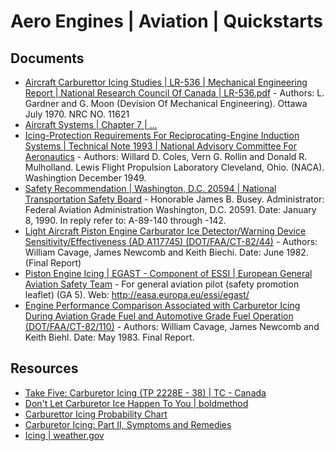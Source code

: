 # Aero Engines | Aviation | Quickstarts

## Documents
- [Aircraft Carburettor Icing Studies | LR-536 | Mechanical Engineering Report | National Research Council Of Canada | LR-536.pdf](./Documents/LR-536.pdf) - Authors: L. Gardner and G. Moon (Devision Of Mechanical Engineering). Ottawa July 1970. NRC NO. 11621
- [Aircraft Systems | Chapter 7 | ...](./Documents/09_phak_ch7.pdf)
- [Icing-Protection Requirements For Reciprocating-Engine Induction Systems | Technical Note 1993 | National Advisory Committee For Aeronautics](./Documents/19930082741.pdf) - Authors: Willard D. Coles, Vern G. Rollin and Donald R. Mulholland. Lewis Flight Propulsion Laboratory Cleveland, Ohio. (NACA). Washingtion December 1949.
- [Safety Recommendation | Washington, D.C. 20594 | National Transportation Safety Board](./Documents/900108NtsbRecCarbHeat.pdf) - Honorable James B. Busey. Administrator: Federal Aviation Administration Washington, D.C. 20591. Date: January 8, 1990. In reply refer to: A-89-140 through -142.
- [Light Aircraft Piston Engine Carburator Ice Detector/Warning Device Sensitivity/Effectiveness (AD A117745) (DOT/FAA/CT-82/44)](./Documents/ADA117745.pdf) - Authors: William Cavage, James Newcomb and Keith Biechi. Date: June 1982. (Final Report)
- [Piston Engine Icing | EGAST - Component of ESSI | European General Aviation Safety Team](./Documents/EGAST_GA5-Piston-Engine-Icing-final.pdf) - For general aviation pilot (safety promotion leaflet) (GA 5). Web: http://easa.europa.eu/essi/egast/
- [Engine Performance Comparison Associated with Carburetor Icing During Aviation Grade Fuel and Automotive Grade Fuel Operation (DOT/FAA/CT-82/110)](./Documents/ct82110.pdf) - Authors: William Cavage, James Newcomb and Keith Biehl. Date: May 1983. Final Report.

## Resources
- [Take Five: Carburetor Icing (TP 2228E - 38) | TC - Canada](https://tc.canada.ca/en/aviation/publications/take-fivefor-safety-tp-2228/take-five-carburetor-icing-tp-2228e-38)
- [Don't Let Carburetor Ice Happen To You | boldmethod](https://www.boldmethod.com/learn-to-fly/aircraft-systems/dont-let-carb-ice-happen-to-you/)
- [Carburettor Icing Probability Chart](https://www.casa.gov.au/sites/default/files/2022-10/carburettor-icing-probability-chart.pdf)
- [Carburetor Icing: Part II, Symptoms and Remedies](http://www.principalair.ca/article%20-%20icing2.htm)
- [Icing | weather.gov](https://www.weather.gov/source/zhu/ZHU_Training_Page/icing_stuff/icing/icing.htm)
